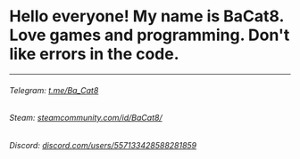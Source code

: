 # Hello everyone! My name is BaCat8. Love games and programming. Don't like errors in the code.
***
###### Telegram: [t.me/Ba_Cat8](https://t.me/Ba_Cat8)
###### Steam: [steamcommunity.com/id/BaCat8/](https://steamcommunity.com/id/BaCat8/)
###### Discord: [discord.com/users/557133428588281859](https://discord.com/users/557133428588281859)
